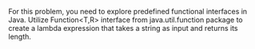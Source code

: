 For this problem, you need to explore predefined 
functional interfaces in Java.
Utilize Function<T,R> interface from java.util.function 
package to create a lambda expression that takes a 
string as input and returns its length.